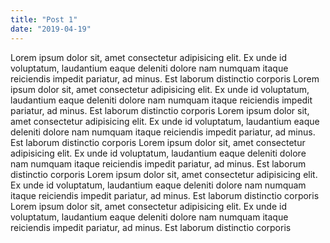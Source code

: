 ```yaml
---
title: "Post 1"
date: "2019-04-19"
---
```


Lorem ipsum dolor sit, amet consectetur adipisicing elit. Ex unde id
voluptatum, laudantium eaque deleniti dolore nam numquam itaque
reiciendis impedit pariatur, ad minus. Est laborum distinctio corporis
Lorem ipsum dolor sit, amet consectetur adipisicing elit. Ex unde id
voluptatum, laudantium eaque deleniti dolore nam numquam itaque
reiciendis impedit pariatur, ad minus. Est laborum distinctio corporis
Lorem ipsum dolor sit, amet consectetur adipisicing elit. Ex unde id
voluptatum, laudantium eaque deleniti dolore nam numquam itaque
reiciendis impedit pariatur, ad minus. Est laborum distinctio corporis
Lorem ipsum dolor sit, amet consectetur adipisicing elit. Ex unde id
voluptatum, laudantium eaque deleniti dolore nam numquam itaque
reiciendis impedit pariatur, ad minus. Est laborum distinctio corporis
Lorem ipsum dolor sit, amet consectetur adipisicing elit. Ex unde id
voluptatum, laudantium eaque deleniti dolore nam numquam itaque
reiciendis impedit pariatur, ad minus. Est laborum distinctio corporis
Lorem ipsum dolor sit, amet consectetur adipisicing elit. Ex unde id
voluptatum, laudantium eaque deleniti dolore nam numquam itaque
reiciendis impedit pariatur, ad minus. Est laborum distinctio corporis